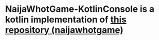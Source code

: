 # NaijaWhotGame-KotlinConsole is a kotlin implementation of [this repository (naijawhotgame)](https://github.com/ANTONINEUTRON/naijawhotgame#readme)

